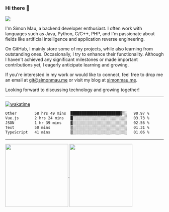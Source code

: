 ### Hi there 👋

![](https://komarev.com/ghpvc/?username=simonxmau&label=PROFILE+VIEWS&style=flat)

I'm Simon Mau, a backend developer enthusiast. I often work with languages such as Java, Python, C/C++, PHP, and I'm passionate about fields like artificial intelligence and application reverse engineering.

On GitHub, I mainly store some of my projects, while also learning from outstanding ones. Occasionally, I try to enhance their functionality. Although I haven't achieved any significant milestones or made important contributions yet, I eagerly anticipate learning and growing.

If you're interested in my work or would like to connect, feel free to drop me an email at [git@simonmau.me](git@simonmau.me) or visit my blog at [simonmau.me](simonmau.me).

Looking forward to discussing technology and growing together!

<!--
**simonxmau/simonxmau** is a ✨ _special_ ✨ repository because its `README.md` (this file) appears on your GitHub profile.

Here are some ideas to get you started:

- 🔭 I’m currently working on ...
- 🌱 I’m currently learning ...
- 👯 I’m looking to collaborate on ...
- 🤔 I’m looking for help with ...
- 💬 Ask me about ...
- 📫 How to reach me: ...
- 😄 Pronouns: ...
- ⚡ Fun fact: ...
-->

---

[![wakatime](https://wakatime.com/badge/user/018ee7a3-08bb-467b-86ef-f68439fe0731.svg)](https://wakatime.com/@simonxmau)


<!--START_SECTION:waka-->

```txt
Other        58 hrs 49 mins  ██████████████████████▓░░   90.97 %
Vue.js       2 hrs 24 mins   █░░░░░░░░░░░░░░░░░░░░░░░░   03.73 %
JSON         1 hr 39 mins    ▓░░░░░░░░░░░░░░░░░░░░░░░░   02.56 %
Text         50 mins         ▒░░░░░░░░░░░░░░░░░░░░░░░░   01.31 %
TypeScript   41 mins         ▒░░░░░░░░░░░░░░░░░░░░░░░░   01.06 %
```

<!--END_SECTION:waka-->

---

<a href="#">
  <img height=200 align="center" src="https://github-readme-stats.vercel.app/api?username=simonxmau" />
</a>
<a href="#">
  <img height=200 align="center" src="https://github-readme-stats.vercel.app/api/top-langs?username=simonxmau&layout=compact&langs_count=8&card_width=320" />
</a>
